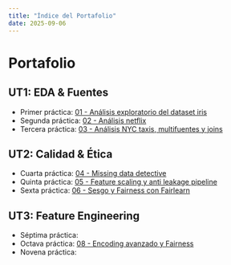 ```yaml
---
title: "Índice del Portafolio"
date: 2025-09-06
---
```


# Portafolio


## UT1: EDA & Fuentes
  
- Primer práctica: [01 - Análisis exploratorio del dataset iris](01-Analisis_exploratorio_del_dataset_iris.md)
- Segunda práctica: [02 - Análisis netflix](02-analisis-netflix.md)
- Tercera práctica: [03 - Análisis NYC taxis, multifuentes y joins](03-analisis-multifuentes-y-joins.md)

## UT2: Calidad & Ética

- Cuarta práctica: [04 - Missing data detective](04-Missing-Data-Detective.md)
- Quinta práctica: [05 - Feature scaling y anti leakage pipeline](05-feature-scaling-y-anti-leakage-pipeline.md)
- Sexta práctica: [06 - Sesgo y Fairness con Fairlearn](06-Sesgo-y-Fairness-con-Fairlearn.md)

## UT3: Feature Engineering

- Séptima práctica:
- Octava práctica: [08 - Encoding avanzado y Fairness](08-Encoding_avanzado_y_Fairness.md)
- Novena práctica:
